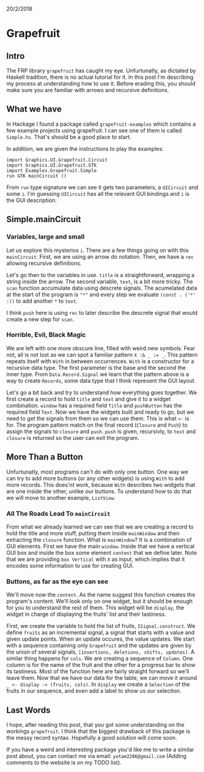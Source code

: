 20/2/2018
# Grapefruit

## Intro
The FRP library `grapefruit` has caught my eye. Unfurtunatly, as dictated by 
Haskell tradition, there is no actual tutorial for it. In this post I'm 
describing my process at understanding how to use it. Before erading this, 
you should make sure you are familiar with arrows and recursive definitions.

## What we have
In Hackage I found a package called `grapefruit-examples` which contains a few 
example projects using grapefruit. I can see one of them is called `Simple.hs`. 
That's should be a good place to start.

In addition, we are given the instructions to play the examples:
```
import Graphics.UI.Grapefruit.Circuit
import Graphics.UI.Grapefruit.GTK
import Examples.Grapefruit.Simple
run GTK mainCircuit ()
```
From `run` type signature we can see it gets two parameters, a `UICircuit` and 
some `i`. I'm guessing `UICircuit` has all the relevant GUI bindings and `i` is 
the GUI description.

## Simple.mainCircuit
### Variables, large and small
Let us explore this mysterios `i`. There are a few things going on with this 
`mainCircuit`. First, we are using an arrow do notation. Then, we have a `rec` 
allowing recursive definitions.

Let's go then to the variables in use. `title` is a straightforward, wrapping a 
string inside the arrow. The second variable, `text`, is a bit more tricky. The 
`scan` function accumulate data using descrete signals. The acumelated data at 
the start of the program is `"*"` and every step we evaluate 
`(const . ('*' :))` to add another `*` to `text`.

I think `push` here is using `rec` to later describe the descrete signal that 
would create a new step for `scan`.

### Horrible, Evil, Black Magic

We are left with one more obscure line, filled with weird new symbols. Fear 
not, all is not lost as we can spot a familiar pattern `X :& _ := _`. This 
pattern repeats itself with `With` in between occurrences. `With` is a 
constructor for a recursive data type. The first parameter is the base and the 
second the inner type. From `Data.Record.Signal` we learn that the pattern 
above is a way to create `Records`, some data type that I think represent the 
GUI layout. 

Let's go a bit back and try to understand how everything goes together. 
We first create a record to hold `title` and `text` and give it to a 
widget combination. `window` has a required field `Title` and `pushButton` has 
the required field `Text`. Now we have the widgets built and ready to go, but we 
need to get the signals from them so we can use them. This is what `<-` is for. 
The program pattern match on the final record (`Closure` and `Push`) to assign 
the signals to `closure` and `push`. `push` is given, recursivly, to `text` and 
`closure` is returned so the user can exit the program.

## More Than a Button
Unfurtunatly, most programs can't do with only one button. One way we can try 
to add more buttons (or any other widgets) is using `With` to add more records. 
This does'nt work, because `With` describes two widgets that are one inside the 
other, unlike our buttons. To understand how to do that we will move to another 
example, `ListView`.

### All The Roads Lead To `mainCircuit`
From what we already learned we can see that we are creating a record to hold 
the title and more stuff, putting them inside `mainWindow` and then extracting 
the `closure` function. What is `mainWindow`? It is a combination of GUI 
elements. First we have the main `window`. Inside that we have a vertical GUI 
box and inside the box some element `content` that we define later. Note that 
we are providing `box Vertical` with `X` as input, which implies that it encodes
some information to use for creating GUI.

### Buttons, as far as the eye can see
We'll move now the `content`. As the name suggest this function creates the 
program's content. We'll look only on one widget, but it should be enough for 
you to understand the rest of them. This widget will be `display`, the widget 
in charge of displaying the fruits' list and their tastiness. 

First, we create the variable to hold the list of fruits, `ISignal.construct`. 
We define `fruits` as an incremental signal, a signal that starts with a value 
and given update points. When an update occures, the value updates. We start 
with a sequence containing only `Grapefruit` and the updates are given by the 
union of several signals, `[insertions, deletions, shifts, updates]`.
A similar thing happens for `cols`. We are creating a sequence of `Column`. One 
column is for the name of the fruit and the other for a progress bar to show 
its tastiness. Most of the function here are fairly straight forward so we'll 
leave them.
Now that we have our data for the table, we can move it around 
`_ <- display -< (fruits, cols)`. In `display` we create a `Selection` of the 
fruits in our sequence, and even add a label to show us our selection.

## Last Words
I hope, after reading this post, that you got some understanding on the workings
`grapefruit`. I think that the biggest drawback of this package is the messy 
record syntax. Hopefully a good solution will come soon.

If you have a weird and interesting package you'd like me to write a similar 
post about, you can contact me via email: `yotam2206@gmail.com` (Adding comments
to the website is on my TODO list).
